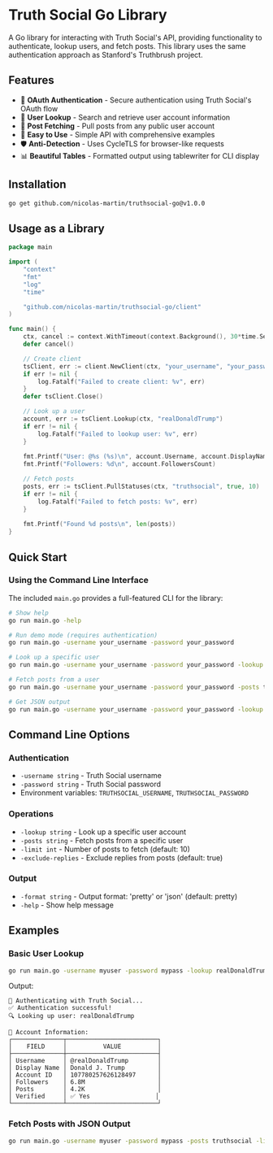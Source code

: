 # Truth Social Go Library

A Go library for interacting with Truth Social's API, providing functionality to authenticate, lookup users, and fetch posts. This library uses the same authentication approach as Stanford's Truthbrush project.

## Features

- 🔐 **OAuth Authentication** - Secure authentication using Truth Social's OAuth flow
- 👤 **User Lookup** - Search and retrieve user account information
- 📝 **Post Fetching** - Pull posts from any public user account
- 🚀 **Easy to Use** - Simple API with comprehensive examples
- 🛡️ **Anti-Detection** - Uses CycleTLS for browser-like requests
- 📊 **Beautiful Tables** - Formatted output using tablewriter for CLI display

## Installation

```bash
go get github.com/nicolas-martin/truthsocial-go@v1.0.0
```

## Usage as a Library

```go
package main

import (
    "context"
    "fmt"
    "log"
    "time"

    "github.com/nicolas-martin/truthsocial-go/client"
)

func main() {
    ctx, cancel := context.WithTimeout(context.Background(), 30*time.Second)
    defer cancel()

    // Create client
    tsClient, err := client.NewClient(ctx, "your_username", "your_password")
    if err != nil {
        log.Fatalf("Failed to create client: %v", err)
    }
    defer tsClient.Close()

    // Look up a user
    account, err := tsClient.Lookup(ctx, "realDonaldTrump")
    if err != nil {
        log.Fatalf("Failed to lookup user: %v", err)
    }
    
    fmt.Printf("User: @%s (%s)\n", account.Username, account.DisplayName)
    fmt.Printf("Followers: %d\n", account.FollowersCount)

    // Fetch posts
    posts, err := tsClient.PullStatuses(ctx, "truthsocial", true, 10)
    if err != nil {
        log.Fatalf("Failed to fetch posts: %v", err)
    }
    
    fmt.Printf("Found %d posts\n", len(posts))
}
```

## Quick Start

### Using the Command Line Interface

The included `main.go` provides a full-featured CLI for the library:

```bash
# Show help
go run main.go -help

# Run demo mode (requires authentication)
go run main.go -username your_username -password your_password

# Look up a specific user
go run main.go -username your_username -password your_password -lookup realDonaldTrump

# Fetch posts from a user
go run main.go -username your_username -password your_password -posts truthsocial -limit 20

# Get JSON output
go run main.go -username your_username -password your_password -lookup truthsocial -format json
```

## Command Line Options

### Authentication
- `-username string` - Truth Social username
- `-password string` - Truth Social password
- Environment variables: `TRUTHSOCIAL_USERNAME`, `TRUTHSOCIAL_PASSWORD`

### Operations
- `-lookup string` - Look up a specific user account
- `-posts string` - Fetch posts from a specific user
- `-limit int` - Number of posts to fetch (default: 10)
- `-exclude-replies` - Exclude replies from posts (default: true)

### Output
- `-format string` - Output format: 'pretty' or 'json' (default: pretty)
- `-help` - Show help message

## Examples

### Basic User Lookup

```bash
go run main.go -username myuser -password mypass -lookup realDonaldTrump
```

Output:
```
🔐 Authenticating with Truth Social...
✅ Authentication successful!
🔍 Looking up user: realDonaldTrump

👤 Account Information:
┌──────────────┬─────────────────────────┐
│    FIELD     │          VALUE          │
├──────────────┼─────────────────────────┤
│ Username     │ @realDonaldTrump        │
│ Display Name │ Donald J. Trump         │
│ Account ID   │ 107780257626128497      │
│ Followers    │ 6.8M                    │
│ Posts        │ 4.2K                    │
│ Verified     │ ✅ Yes                  │
└──────────────┴─────────────────────────┘
```

### Fetch Posts with JSON Output

```bash
go run main.go -username myuser -password mypass -posts truthsocial -limit 5 -format json
```
